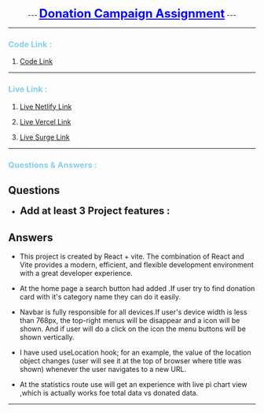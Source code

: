 <p align="center">
 ---
  <b><span style="font-size: 24px ; color: blue"><u>Donation Campaign Assignment</u></span></b>
 ---
</p>


----
### <span style=" color: skyblue">Code Link : </span>

1. [Code Link](https://github.com/programming-hero-web-course-4/b8a8-donation-campaign-mr-tnmy-srkr "https://github.com/programming-hero-web-course-4/b8a8-donation-campaign-mr-tnmy-srkr")

---

### <span style=" color: skyblue">Live Link : </span>

1. [Live Netlify Link](https://my-donation-campaign-react.netlify.app/ "https://my-donation-campaign-react.netlify.app/")

2. [Live Vercel Link](https://donation-campaign-react.vercel.app/ "https://donation-campaign-react.vercel.app/")

3. [Live Surge Link](my-donation-campaign-react.surge.sh "my-donation-campaign-react.surge.sh")

---
### <span style=" color: skyblue"> Questions & Answers :</span>

##  Questions


- <span style="font-size: 20px">**Add at least 3 Project features :**</span>

##  Answers
- This project is created by React + vite.
   The combination of React and Vite provides a modern, efficient, and flexible development environment with a great developer experience.
- At the home page a search button had added .If user try to find donation card with it's category name they can do it easily.
- Navbar is fully responsible for all devices.If user's device width is less than 768px, the top-right menus will be disappear and a icon will be shown. And if user will do a click  on the icon the menu buttons will be shown vertically. 
- I have used useLocation hook; for an example, the value of the location object changes (user will see it at the top of browser where title was shown) whenever the user navigates to a new URL.

- At the statistics route use will get an experience with live pi chart view ,which is actually works foe total data vs donated data.

---